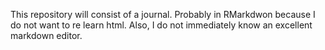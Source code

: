 This repository will consist of a journal. Probably in RMarkdwon because I do not want to re learn html. Also, I do not immediately know an excellent markdown editor. 
